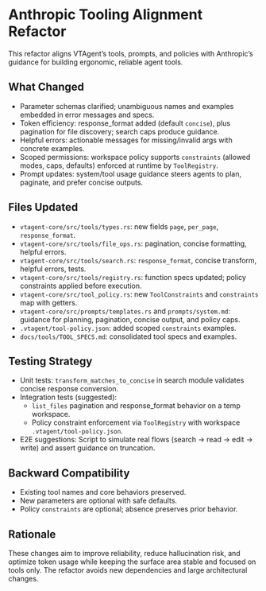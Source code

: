 # Anthropic Tooling Alignment Refactor

This refactor aligns VTAgent’s tools, prompts, and policies with Anthropic’s guidance for building ergonomic, reliable agent tools.

## What Changed

- Parameter schemas clarified; unambiguous names and examples embedded in error messages and specs.
- Token efficiency: response_format added (default `concise`), plus pagination for file discovery; search caps produce guidance.
- Helpful errors: actionable messages for missing/invalid args with concrete examples.
- Scoped permissions: workspace policy supports `constraints` (allowed modes, caps, defaults) enforced at runtime by `ToolRegistry`.
- Prompt updates: system/tool usage guidance steers agents to plan, paginate, and prefer concise outputs.

## Files Updated

- `vtagent-core/src/tools/types.rs`: new fields `page`, `per_page`, `response_format`.
- `vtagent-core/src/tools/file_ops.rs`: pagination, concise formatting, helpful errors.
- `vtagent-core/src/tools/search.rs`: `response_format`, concise transform, helpful errors, tests.
- `vtagent-core/src/tools/registry.rs`: function specs updated; policy constraints applied before execution.
- `vtagent-core/src/tool_policy.rs`: new `ToolConstraints` and `constraints` map with getters.
- `vtagent-core/src/prompts/templates.rs` and `prompts/system.md`: guidance for planning, pagination, concise output, and policy caps.
- `.vtagent/tool-policy.json`: added scoped `constraints` examples.
- `docs/tools/TOOL_SPECS.md`: consolidated tool specs and examples.

## Testing Strategy

- Unit tests: `transform_matches_to_concise` in search module validates concise response conversion.
- Integration tests (suggested):
  - `list_files` pagination and response_format behavior on a temp workspace.
  - Policy constraint enforcement via `ToolRegistry` with workspace `.vtagent/tool-policy.json`.
- E2E suggestions: Script to simulate real flows (search → read → edit → write) and assert guidance on truncation.

## Backward Compatibility

- Existing tool names and core behaviors preserved.
- New parameters are optional with safe defaults.
- Policy `constraints` are optional; absence preserves prior behavior.

## Rationale

These changes aim to improve reliability, reduce hallucination risk, and optimize token usage while keeping the surface area stable and focused on tools only. The refactor avoids new dependencies and large architectural changes.
